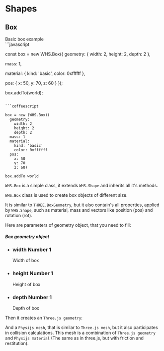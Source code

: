 # Shapes

<h2 class="ws" id="box">Box</h2>

<div class="blockTitle h3">Basic box example</div>
```javascript

const box = new WHS.Box({
  geometry: {
    width: 2,
    height: 2,
    depth: 2
  },

  mass: 1,

  material: {
    kind: 'basic',
    color: 0xffffff
  },

  pos: {
    x: 50,
    y: 70,
    z: 60
  }
});

box.addTo(world);

```

```coffeescript

box = new (WHS.Box)(
  geometry:
    width: 2
    height: 2
    depth: 2
  mass: 1
  material:
    kind: 'basic'
    color: 0xffffff
  pos:
    x: 50
    y: 70
    z: 60)

box.addTo world

```


`WHS.Box` is a simple class, it extends `WHS.Shape` and inherits all it's methods.

`WHS.Box` class is used to create box objects of different size.

It is similar to `THREE.BoxGeometry`, but it also contain's all properties, applied by `WHS.Shape`, such as material, mass and vectors like position (pos) and rotation (rot).

Here are parameters of geometry object, that you need to fill:

<div class="params" id="box-geometry">
  <h5>Box geometry object <a href="#box-geometry" class="anchor"></a></h5>
  <ul>
    <li id="box-geometry-width">
      <h3><a href="#box-geometry-width" class="anchor"></a> width
        <span class="type">Number</span>
        <span class="default">1</span>
      </h3>
      <p>Width of box</p>
    </li>
    <li id="box-geometry-height">
      <h3><a href="#box-geometry-height" class="anchor"></a> height
        <span class="type">Number</span>
        <span class="default">1</span>
      </h3>
      <p>Height of box</p>
    </li>
    <li id="box-geometry-depth">
      <h3><a href="#box-geometry-depth" class="anchor"></a> depth
        <span class="type">Number</span>
        <span class="default">1</span>
      </h3>
      <p>Depth of box</p>
    </li>
  </ul>
</div>

Then it creates an `Three.js geometry`:

<script src="https://gist.github.com/sasha240100/7084bd4d0a271be6adfe.js"></script>

And a `Physijs mesh`, that is similar to `Three.js mesh`, but it also participates in collision calculations. This mesh is a combination of `Three.js geometry` and `Physijs material` (The same as in three.js, but with friction and restitution).

